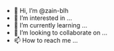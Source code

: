 - 👋 Hi, I’m @zain-blh
- 👀 I’m interested in ...
- 🌱 I’m currently learning ...
- 💞️ I’m looking to collaborate on ...
- 📫 How to reach me ...

<!---
zain-blh/zain-blh is a ✨ special ✨ repository because its `README.md` (this file) appears on your GitHub profile.
You can click the Preview link to take a look at your changes.
--->
